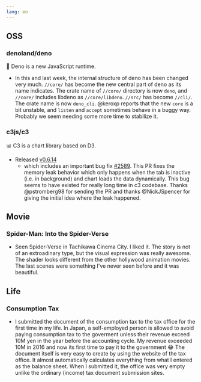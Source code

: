 ```yaml
---
lang: en
---
```


## OSS

### denoland/deno

🦕 Deno is a new JavaScript runtime.

- In this and last week, the internal structure of deno has been changed very much. `//core/` has become the new central part of deno as its name indicates. The crate name of `//core/` directory is now `deno`, and `//core/` includes libdeno as `//core/libdeno`. `//src/` has become `//cli/`. The crate name is now `deno_cli`. @keroxp reports that the new `core` is a bit unstable, and `listen` and `accept` sometimes behave in a buggy way. Probably we seem needing some more time to stabilize it.

### c3js/c3

📊 C3 is a chart library based on D3.

- Released [v0.6.14](https://github.com/c3js/c3/releases/tag/v0.6.14)
  - which includes an important bug fix [#2589](https://github.com/c3js/c3/pull/2589). This PR fixes the memory leak behavior which only happens when the tab is inactive (i.e. in background) and chart loads the data dynamically. This bug seems to have existed for really long time in c3 codebase. Thanks @pstromberg98 for sending the PR and thanks @NickJSpencer for giving the initial idea where the leak happened.

## Movie

### Spider-Man: Into the Spider-Verse

- Seen Spider-Verse in Tachikawa Cinema City. I liked it. The story is not of an extroadinary type, but the visual expression was really awesome. The shader looks different from the other hollywood animation movies. The last scenes were something I've never seen before and it was beautiful.

## Life

### Consumption Tax

- I submitted the document of the consumption tax to the tax office for the first time in my life. In Japan, a self-employed person is allowed to avoid paying consumption tax to the goverment unless their revenue exceed 10M yen in the year before the accounting cycle. My revenue exceeded 10M in 2016 and now its first time to pay it to the government 😂 The document itself is very easy to create by using the website of the tax office. It almost automatically calculates everything from what I entered as the balance sheet. When I submitted it, the office was very empty unlike the ordinary (income) tax document submission sites.
